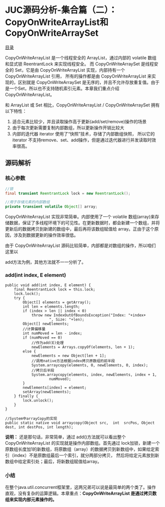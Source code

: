 # JUC源码分析-集合篇（二）：CopyOnWriteArrayList和CopyOnWriteArraySet

[目录](readme.md)

CopyOnWriteArrayList 是一个线程安全的 ArrayList，通过内部的 volatile 数组和显式锁 ReentrantLock 来实现线程安全。
而 CopyOnWriteArraySet 是线程安全的 Set，它是由 CopyOnWriteArrayList 实现，内部持有一个 CopyOnWriteArrayList 引用，
所有的操作都是由 CopyOnWriteArrayList 来实现的，区别就是 CopyOnWriteArraySet 是无序的，并且不允许存放重复值。由于是一个Set，所以也不支持随机索引元素。本章我们重点介绍 CopyOnWriteArrayList。

和 ArrayList 或 Set 相比，CopyOnWriteArrayList / CopyOnWriteArraySet 拥有以下特性：

1. 适合元素比较少，并且读取操作高于更新(add/set/remove)操作的场景
2. 由于每次更新需要复制内部数组，所以更新操作开销比较大
3. 内部的迭代器 iterator 使用了“快照”技术，存储了内部数组快照， 所以它的 iterator 不支持remove、set、add操作，但是通过迭代器进行并发读取时效率很高。

## 源码解析

### 核心参数

```java
//锁
final transient ReentrantLock lock = new ReentrantLock();

//用于存储元素的内部数组
private transient volatile Object[] array;
```

CopyOnWriteArrayList 实现非常简单。内部使用了一个 volatile 数组(array)来存储数据，保证了多线程环境下的可见性。在更新数据时，都会新建一个数组，并将更新后的数据拷贝到新建的数组中，最后再将该数组赋值给 array。正由于这个原因，涉及到数据更新的操作效率很低。

由于 CopyOnWriteArrayList 源码比较简单，内部都是对数组的操作，所以咱们这里以

add方法为例，其他方法就不一一分析了。

### add(int index, E element)

```
public void add(int index, E element) {
    final ReentrantLock lock = this.lock;
    lock.lock();
    try {
        Object[] elements = getArray();
        int len = elements.length;
        if (index > len || index < 0)
            throw new IndexOutOfBoundsException("Index: "+index+
                    ", Size: "+len);
        Object[] newElements;
        //计算偏移量
        int numMoved = len - index;
        if (numMoved == 0)
            //作为add(E)处理
            newElements = Arrays.copyOf(elements, len + 1);
        else {
            newElements = new Object[len + 1];
            //调用native方法根据index拷贝原数组的前半段
            System.arraycopy(elements, 0, newElements, 0, index);
            //拷贝后半段
            System.arraycopy(elements, index, newElements, index + 1,
                    numMoved);
        }
        newElements[index] = element;
        setArray(newElements);
    } finally {
        lock.unlock();
    }
}

//System中arrayCopy的实现
public static native void arraycopy(Object src,  int  srcPos, Object dest, int destPos, int length);

```

**说明：** 还是那句话，非常简单，通过
add()方法就可以看出整个 CopyOnWriteArrayList 的实现就是操作内部数组。首先通过
lock加锁，新建一个原数组长度加1的新数组，将原数组（array）的数据拷贝到新数组中，如果给定索引（index）不是原数组最后一个索引，就分两部分拷贝， 
然后将给定元素放到新数组中给定索引处；最后，将新数组赋值给array。

### 小结

在整个java.util.concurrent框架里，这两兄弟可以说是最简单的两个类了。操作直观，没有复杂的运算逻辑。本章重点：**CopyOnWriteArrayList 是通过拷贝数组来实现内部元素操作的。**


